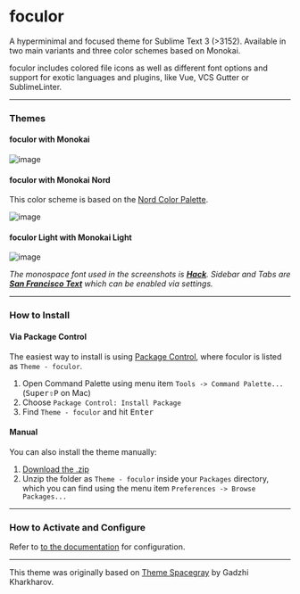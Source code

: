 # foculor

A hyperminimal and focused theme for Sublime Text 3 (>3152). Available in two main variants and three color schemes based on Monokai.

foculor includes colored file icons as well as different font options and support for exotic languages and plugins, like Vue, VCS Gutter or SublimeLinter.

***

### Themes

#### foculor with Monokai

![image](docs/images/screenshots/overview_dark.png)

#### foculor with Monokai Nord

This color scheme is based on the [Nord Color Palette](https://github.com/arcticicestudio/nord).

![image](docs/images/screenshots/overview_dark_nord.png)

#### foculor Light with Monokai Light

![image](docs/images/screenshots/overview_light.png)

*The monospace font used in the screenshots is [__Hack__](http://sourcefoundry.org/hack/). Sidebar and Tabs are [__San Francisco Text__](https://developer.apple.com/fonts/) which can be enabled via settings.*

***

### How to Install

#### Via Package Control

The easiest way to install is using [Package Control](https://sublime.wbond.net), where foculor is listed as `Theme - foculor`.

1. Open Command Palette using menu item `Tools -> Command Palette...` (<kbd>Super</kbd><kbd>⇧</kbd><kbd>P</kbd> on Mac)
2. Choose `Package Control: Install Package`
3. Find `Theme - foculor` and hit <kbd>Enter</kbd>

#### Manual

You can also install the theme manually:

1. [Download the .zip](https://github.com/bluefirex/sublime-foculor/archive/master.zip)
2. Unzip the folder as `Theme - foculor` inside your `Packages` directory, which you can find using the menu item `Preferences -> Browse Packages...`

***

### How to Activate and Configure

Refer to [to the documentation](http://foculor.bfx.re) for configuration.

***

This theme was originally based on [Theme Spacegray](https://github.com/kkga/spacegray) by Gadzhi Kharkharov.
